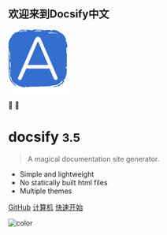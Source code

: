 ## 欢迎来到Docsify中文

![logo](../_media/hexoasync.svg)

:100: :car:

# docsify <small>3.5</small>

> A magical documentation site generator.

- Simple and lightweight
- No statically built html files
- Multiple themes


[GitHub](https://github.com/docsifyjs/docsify/)
[计算机](zh-cn/计算机.md)
[快速开始](/zh-cn/README.md)

<!-- background color -->
![color](#f0f0f0)



